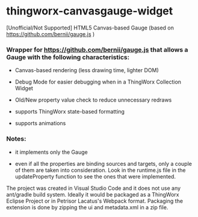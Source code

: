 # thingworx-canvasgauge-widget
[Unofficial/Not Supported] HTML5 Canvas-based Gauge (based on https://github.com/bernii/gauge.js )

### Wrapper for https://github.com/bernii/gauge.js that allows a Gauge with the following characteristics:
* Canvas-based rendering (less drawing time, lighter DOM)

* Debug Mode for easier debugging when in a ThingWorx Collection Widget

* Old/New property value check to reduce unnecessary redraws

* supports ThingWorx state-based formatting

* supports animations

### Notes:

* it implements only the Gauge

* even if all the properties are binding sources and targets, only a couple of them are taken into consideration. Look in the runtime.js file in the updateProperty function to see the ones that were implemented.

The project was created in Visual Studio Code and it does not use any ant/gradle build system. Ideally it would be packaged as a ThingWorx Eclipse Project or in Petrisor Lacatus's Webpack format.
Packaging the extension is done by zipping the ui and metadata.xml in a zip file.
